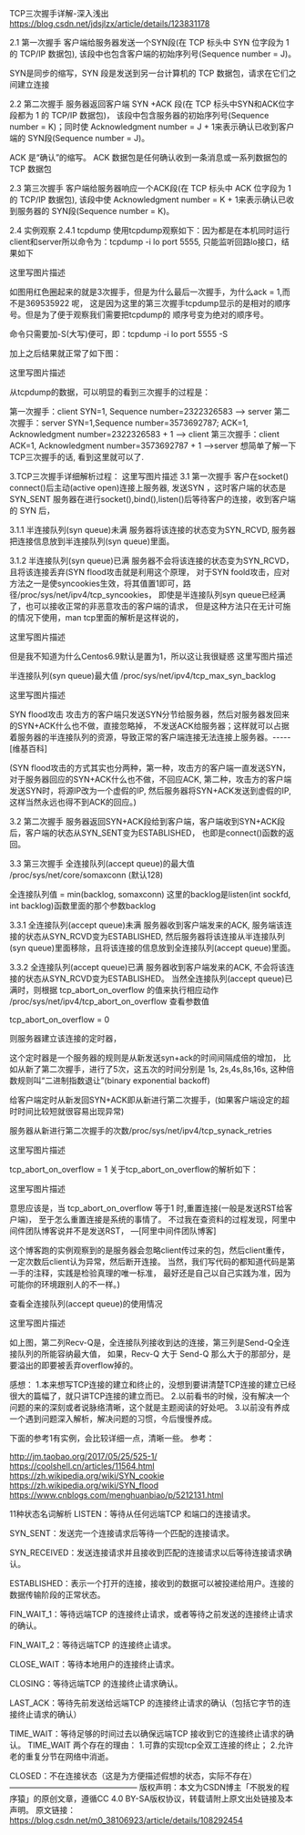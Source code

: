 TCP三次握手详解-深入浅出
https://blog.csdn.net/jdsjlzx/article/details/123831178

2.1 第一次握手
客户端给服务器发送一个SYN段(在 TCP 标头中 SYN 位字段为 1 的 TCP/IP 数据包), 该段中也包含客户端的初始序列号(Sequence number = J)。

SYN是同步的缩写，SYN 段是发送到另一台计算机的 TCP 数据包，请求在它们之间建立连接

2.2 第二次握手
服务器返回客户端 SYN +ACK 段(在 TCP 标头中SYN和ACK位字段都为 1 的 TCP/IP 数据包)， 该段中包含服务器的初始序列号(Sequence number = K)；同时使 Acknowledgment number = J + 1来表示确认已收到客户端的 SYN段(Sequence number = J)。

ACK 是“确认”的缩写。 ACK 数据包是任何确认收到一条消息或一系列数据包的 TCP 数据包

2.3 第三次握手
客户端给服务器响应一个ACK段(在 TCP 标头中 ACK 位字段为 1 的 TCP/IP 数据包), 该段中使 Acknowledgment number = K + 1来表示确认已收到服务器的 SYN段(Sequence number = K)。

2.4 实例观察
2.4.1 tcpdump
使用tcpdump观察如下：因为都是在本机同时运行client和server所以命令为：tcpdump -i lo port 5555, 只能监听回路lo接口，结果如下

这里写图片描述

 如图用红色圈起来的就是3次握手，但是为什么最后一次握手，为什么ack = 1,而不是369535922 呢，
这是因为这里的第三次握手tcpdump显示的是相对的顺序号。但是为了便于观察我们需要把tcpdump的
顺序号变为绝对的顺序号。

命令只需要加-S(大写)便可，即：tcpdump -i lo port 5555 -S
 

加上之后结果就正常了如下图：

这里写图片描述 

从tcpdump的数据，可以明显的看到三次握手的过程是：

第一次握手：client SYN=1, Sequence number=2322326583 —> server
第二次握手：server SYN=1,Sequence number=3573692787; ACK=1, Acknowledgment number=2322326583 + 1 —> client
第三次握手：client ACK=1, Acknowledgment number=3573692787 + 1 -->server
想简单了解一下TCP三次握手的话, 看到这里就可以了.

3.TCP三次握手详细解析过程：
这里写图片描述
3.1 第一次握手
客户在socket() connect()后主动(active open)连接上服务器, 发送SYN ，这时客户端的状态是SYN_SENT
服务器在进行socket(),bind(),listen()后等待客户的连接，收到客户端的 SYN 后，

3.1.1 半连接队列(syn queue)未满
服务器将该连接的状态变为SYN_RCVD, 服务器把连接信息放到半连接队列(syn queue)里面。

3.1.2 半连接队列(syn queue)已满
服务器不会将该连接的状态变为SYN_RCVD，且将该连接丢弃(SYN flood攻击就是利用这个原理，
对于SYN foold攻击，应对方法之一是使syncookies生效，将其值置1即可，路径/proc/sys/net/ipv4/tcp_syncookies，
即使是半连接队列syn queue已经满了，也可以接收正常的非恶意攻击的客户端的请求，
但是这种方法只在无计可施的情况下使用，man tcp里面的解析是这样说的，

这里写图片描述

 但是我不知道为什么Centos6.9默认是置为1，所以这让我很疑惑
这里写图片描述

半连接队列(syn queue)最大值 /proc/sys/net/ipv4/tcp_max_syn_backlog

 这里写图片描述

SYN flood攻击
攻击方的客户端只发送SYN分节给服务器，然后对服务器发回来的SYN+ACK什么也不做，直接忽略掉，
不发送ACK给服务器；这样就可以占据着服务器的半连接队列的资源，导致正常的客户端连接无法连接上服务器。-----[维基百科]

(SYN flood攻击的方式其实也分两种，第一种，攻击方的客户端一直发送SYN，对于服务器回应的SYN+ACK什么也不做，不回应ACK, 第二种，攻击方的客户端发送SYN时，将源IP改为一个虚假的IP, 然后服务器将SYN+ACK发送到虚假的IP, 这样当然永远也得不到ACK的回应。)

3.2 第二次握手
服务器返回SYN+ACK段给到客户端，客户端收到SYN+ACK段后，客户端的状态从SYN_SENT变为ESTABLISHED，
也即是connect()函数的返回。

3.3 第三次握手
全连接队列(accept queue)的最大值 /proc/sys/net/core/somaxconn (默认128)

全连接队列值 = min(backlog, somaxconn)
这里的backlog是listen(int sockfd, int backlog)函数里面的那个参数backlog

3.3.1 全连接队列(accept queue)未满
服务器收到客户端发来的ACK, 服务端该连接的状态从SYN_RCVD变为ESTABLISHED,
然后服务器将该连接从半连接队列(syn queue)里面移除，且将该连接的信息放到全连接队列(accept queue)里面。

3.3.2 全连接队列(accept queue)已满
服务器收到客户端发来的ACK, 不会将该连接的状态从SYN_RCVD变为ESTABLISHED。
当然全连接队列(accept queue)已满时，则根据 tcp_abort_on_overflow 的值来执行相应动作
/proc/sys/net/ipv4/tcp_abort_on_overflow 查看参数值


 tcp_abort_on_overflow = 0

则服务器建立该连接的定时器，

这个定时器是一个服务器的规则是从新发送syn+ack的时间间隔成倍的增加，
比如从新了第二次握手，进行了5次，这五次的时间分别是 1s, 2s,4s,8s,16s,
这种倍数规则叫“二进制指数退让”(binary exponential backoff)

给客户端定时从新发回SYN+ACK即从新进行第二次握手，(如果客户端设定的超时时间比较短就很容易出现异常)


服务器从新进行第二次握手的次数/proc/sys/net/ipv4/tcp_synack_retries

这里写图片描述
 

tcp_abort_on_overflow = 1
关于tcp_abort_on_overflow的解析如下：

这里写图片描述 

 意思应该是，当 tcp_abort_on_overflow 等于1 时,重置连接(一般是发送RST给客户端)，
至于怎么重置连接是系统的事情了。
不过我在查资料的过程发现，阿里中间件团队博客说并不是发送RST， —[阿里中间件团队博客]

这个博客跑的实例观察到的是服务器会忽略client传过来的包，然后client重传，一定次数后client认为异常，然后断开连接。
当然，我们写代码的都知道代码是第一手的注释，实践是检验真理的唯一标准，
最好还是自己以自己实践为准，因为可能你的环境跟别人的不一样。)

查看全连接队列(accept queue)的使用情况

这里写图片描述 

如上图，第二列Recv-Q是，全连接队列接收到达的连接，第三列是Send-Q全连接队列的所能容纳最大值，
如果，Recv-Q 大于 Send-Q 那么大于的那部分，是要溢出的即要被丢弃overflow掉的。


感想：
1.本来想写TCP连接的建立和终止的，没想到要讲清楚TCP连接的建立已经很大的篇幅了，就只讲TCP连接的建立而已。
2.以前看书的时候，没有解决一个问题的来的深刻或者说脉络清晰，这个就是主题阅读的好处吧。
3.以前没有养成一个遇到问题深入解析，解决问题的习惯，今后慢慢养成。

下面的参考1有实例，会比较详细一点，清晰一些。
参考：

http://jm.taobao.org/2017/05/25/525-1/
https://coolshell.cn/articles/11564.html
https://zh.wikipedia.org/wiki/SYN_cookie
https://zh.wikipedia.org/wiki/SYN_flood
https://www.cnblogs.com/menghuanbiao/p/5212131.html








11种状态名词解析​​​​​​​
LISTEN：等待从任何远端TCP 和端口的连接请求。
 
SYN_SENT：发送完一个连接请求后等待一个匹配的连接请求。
 
SYN_RECEIVED：发送连接请求并且接收到匹配的连接请求以后等待连接请求确认。
 
ESTABLISHED：表示一个打开的连接，接收到的数据可以被投递给用户。连接的数据传输阶段的正常状态。
 
FIN_WAIT_1：等待远端TCP 的连接终止请求，或者等待之前发送的连接终止请求的确认。
 
FIN_WAIT_2：等待远端TCP 的连接终止请求。
 
CLOSE_WAIT：等待本地用户的连接终止请求。
 
CLOSING：等待远端TCP 的连接终止请求确认。
 
LAST_ACK：等待先前发送给远端TCP 的连接终止请求的确认（包括它字节的连接终止请求的确认）
 
TIME_WAIT：等待足够的时间过去以确保远端TCP 接收到它的连接终止请求的确认。
TIME_WAIT 两个存在的理由：
          1.可靠的实现tcp全双工连接的终止；
          2.允许老的重复分节在网络中消逝。
 
CLOSED：不在连接状态（这是为方便描述假想的状态，实际不存在）
————————————————
版权声明：本文为CSDN博主「不脱发的程序猿」的原创文章，遵循CC 4.0 BY-SA版权协议，转载请附上原文出处链接及本声明。
原文链接：https://blog.csdn.net/m0_38106923/article/details/108292454